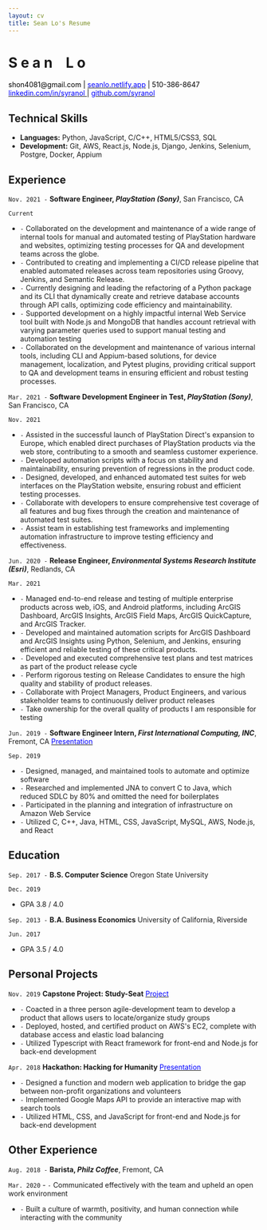 ```yaml
--- 
layout: cv
title: Sean Lo's Resume
--- 
```


# S e a n     <span style="opacity:0;">_</span> L o 

<div id="webaddress">
  <a><font color="black"> shon4081@gmail.com <font color="black">| <a href="https://seanlo.netlify.app"><font color="blue"> seanlo.netlify.app</font></a> | </font>  510-386-8647 </font> </a>
</div>
  
<div id="webaddress">
  <a href="https://www.linkedin.com/in/syranol"><font color="blue">linkedin.com/in/syranol </font></a>
  <font color="black">|</font> <a href="https://github.com/syranol"><font color="blue">github.com/syranol</font></a> 
</div>

## Technical Skills  
- __Languages:__ Python, JavaScript, C/C++, HTML5/CSS3, SQL 
- __Development:__ Git, AWS, React.js, Node.js, Django, Jenkins, Selenium, Postgre, Docker, Appium

## Experience  

`Nov. 2021 -`
__Software Engineer, *PlayStation (Sony)*__, San Francisco, CA 

`Current` 

- `-` Collaborated on the development and maintenance of a wide range of internal tools for manual and automated testing of PlayStation hardware and websites, optimizing testing processes for QA and development teams across the globe.
- `-` Contributed to creating and implementing a CI/CD release pipeline that enabled automated releases across team repositories using Groovy, Jenkins, and Semantic Release.
- `-` Currently designing and leading the refactoring of a Python package and its CLI that dynamically create and retrieve database accounts through API calls, optimizing code efficiency and maintainability.
- `-` Supported development on a highly impactful internal Web Service tool built with Node.js and MongoDB that handles account retrieval with varying parameter queries used to support manual testing and automation testing
- `-` Collaborated on the development and maintenance of various internal tools, including CLI and Appium-based solutions, for device management, localization, and Pytest plugins, providing critical support to QA and development teams in ensuring efficient and robust testing processes.

`Mar. 2021 -`
__Software Development Engineer in Test, *PlayStation (Sony)*__, San Francisco, CA 

`Nov. 2021` 

- `-` Assisted in the successful launch of PlayStation Direct's expansion to Europe, which enabled direct purchases of PlayStation products via the web store, contributing to a smooth and seamless customer experience.
- `-` Developed automation scripts with a focus on stability and maintainability, ensuring prevention of regressions in the product code.
- `-` Designed, developed, and enhanced automated test suites for web interfaces on the PlayStation website, ensuring robust and efficient testing processes.
- `-` Collaborate with developers to ensure comprehensive test coverage of all features and bug fixes through the creation and maintenance of automated test suites.
- `-` Assist team in establishing test frameworks and implementing automation infrastructure to improve testing efficiency and effectiveness.

`Jun. 2020 -`
__Release Engineer, *Environmental Systems Research Institute (Esri)*__, Redlands, CA 

`Mar. 2021` 

- `-` Managed end-to-end release and testing of multiple enterprise products across web, iOS, and Android platforms, including ArcGIS Dashboard, ArcGIS Insights, ArcGIS Field Maps, ArcGIS QuickCapture, and ArcGIS Tracker.
- `-` Developed and maintained automation scripts for ArcGIS Dashboard and ArcGIS Insights using Python, Selenium, and Jenkins, ensuring efficient and reliable testing of these critical products.
- `-` Developed and executed comprehensive test plans and test matrices as part of the product release cycle
- `-` Perform rigorous testing on Release Candidates to ensure the high quality and stability of product releases.
- `-` Collaborate with Project Managers, Product Engineers, and various stakeholder teams to continuously deliver product releases 
- `-` Take ownership for the overall quality of products I am responsible for testing

`Jun. 2019 -`
__Software Engineer Intern, *First International Computing, INC*__, Fremont, CA <a href="[https://www.linkedin.com/in/syranol/detail/treasury/position:704626539/?entityUrn=urn%3Ali%3Afsd_profileTreasuryMedia%3A(ACoAABPldJ0BFSjGL3EC_DYMnNJCZ6ongKLGV8o%2C1583300266405)&parentEntityUrn=urn%3Ali%3Afsd_profilePosition%3A(ACoAABPldJ0BFSjGL3EC_DYMnNJCZ6ongKLGV8o%2C704626539)&section=position%3A704626539&treasuryCount=1&lipi=urn%3Ali%3Apage%3Ad_flagship3_profile_view_base%3BgKmm3BbBQvyuBP8T4QC1lA%3D%3D&licu=urn%3Ali%3Acontrol%3Ad_flagship3_profile_view_base-treasury_thumbnail_cell](https://www.linkedin.com/in/syranol/overlay/1583300266405/single-media-viewer/?type=DOCUMENT&profileId=ACoAABPldJ0BFSjGL3EC_DYMnNJCZ6ongKLGV8o)"> <font color="blue"> Presentation </font> </a>

`Sep. 2019` 
- `-` Designed, managed, and maintained tools to automate and optimize software
- `-` Researched and implemented JNA to convert C to Java, which reduced SDLC by 80% 
and omitted the need for boilerplates
- `-` Participated in the planning and integration of infrastructure on Amazon Web Service
- `-` Utilized C, C++, Java, HTML, CSS, JavaScript, MySQL, AWS, Node.js, and React


## Education

`Sep. 2017 -`
__B.S. Computer Science__   Oregon State University

`Dec. 2019` 
- GPA 3.8 / 4.0

`Sep. 2013 -` 
__B.A. Business Economics__   University of California, Riverside

`Jun. 2017`
- GPA 3.5 / 4.0 

## Personal Projects

`Nov. 2019` 
__Capstone Project: Study-Seat__  <a href="https://github.com/syranol/Study-Seat"> <font color="blue"> Project </font> </a>

- `-` Coacted in a three person agile-development team to develop a product that allows users to locate/organize study groups
- `-` Deployed, hosted, and certified product on AWS's EC2, complete with database access and elastic load balancing 
- `-` Utilized Typescript with React framework for front-end and Node.js for back-end development

`Apr. 2018` 
__Hackathon: Hacking for Humanity__  <a href="https://xd.adobe.com/view/48a66b77-5435-4eb8-4328-1f67f7a879dc-3e97/"> <font color="blue"> Presentation </font> </a>

- `-` Designed a function and modern web application to bridge the gap between non-profit organizations and volunteers 
- `-` Implemented Google Maps API to provide an interactive map with search tools 
- `-` Utilized HTML, CSS, and JavaScript for front-end and Node.js for back-end development

## Other Experience  
`Aug. 2018 -` 
__Barista, *Philz Coffee*__, Fremont, CA  

`Mar. 2020` - `-` Communicated effectively with the team and upheld an open work environment
- `-` Built a culture of warmth, positivity, and human connection while interacting with the community  
